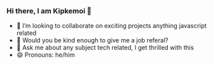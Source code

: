 ### Hi there, I am Kipkemoi 👋

- 👯 I’m looking to collaborate on exciting projects anything javascript related
- 🤔 Would you be kind enough to give me a job referal?
- 💬 Ask me about any subject tech related, I get thrilled with this
- 😄 Pronouns: he/him
